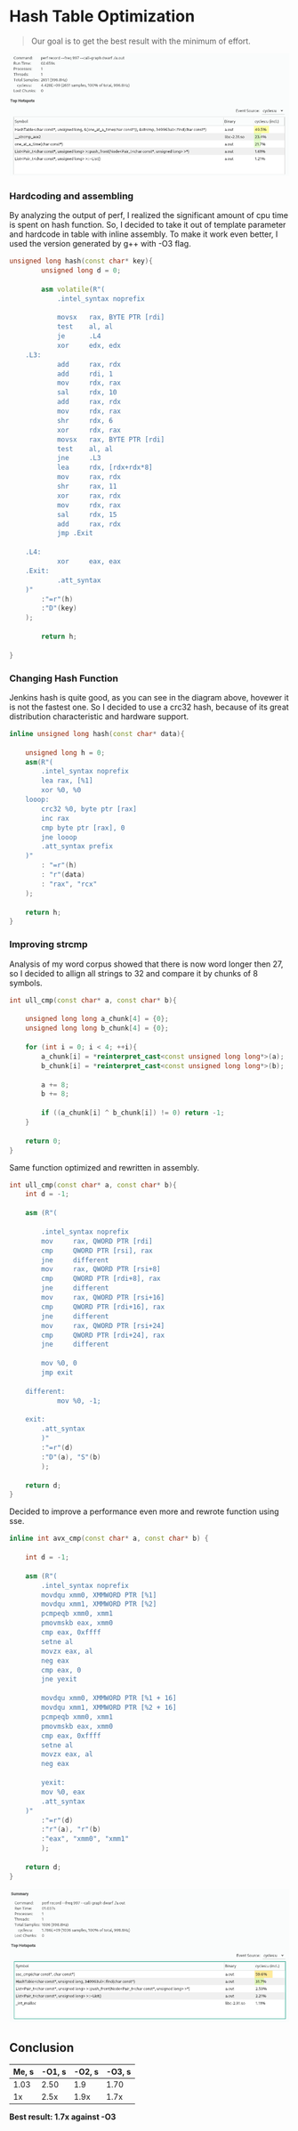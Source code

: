 # Hash Table Optimization

> Our goal is to get the best result with the minimum of effort.

![](Images/slowo1.png)

### Hardcoding and assembling
By analyzing the output of perf, I realized the significant amount of cpu time is spent on hash function. So, I decided to take it out of template parameter and hardcode in table with inline assembly. To make it work even better, I used the version generated by g++ with -O3 flag.
```C++
unsigned long hash(const char* key){
        unsigned long d = 0;

        asm volatile(R"(
            .intel_syntax noprefix
    
            movsx   rax, BYTE PTR [rdi]
            test    al, al
            je      .L4
            xor     edx, edx
    .L3:
            add     rax, rdx
            add     rdi, 1
            mov     rdx, rax
            sal     rdx, 10
            add     rax, rdx
            mov     rdx, rax
            shr     rdx, 6
            xor     rdx, rax
            movsx   rax, BYTE PTR [rdi]
            test    al, al
            jne     .L3
            lea     rdx, [rdx+rdx*8]
            mov     rax, rdx
            shr     rax, 11
            xor     rax, rdx
            mov     rdx, rax
            sal     rdx, 15
            add     rax, rdx
            jmp .Exit
    
    .L4:
            xor     eax, eax
    .Exit:
            .att_syntax
    )"
        :"=r"(h)
        :"D"(key)
    );

        return h;

}
```

### Changing Hash Function
Jenkins hash is quite good, as you can see in the diagram above, hovewer it is not the fastest one. So I decided to use a crc32 hash, because of its great distribution characteristic and hardware support.
```C++
inline unsigned long hash(const char* data){

    unsigned long h = 0;
    asm(R"(
        .intel_syntax noprefix
        lea rax, [%1]
        xor %0, %0
    looop:
        crc32 %0, byte ptr [rax]
        inc rax
        cmp byte ptr [rax], 0
        jne looop 
        .att_syntax prefix
    )"
        : "=r"(h)
        : "r"(data)
        : "rax", "rcx"
	);    

    return h;
}

```

### Improving strcmp
Analysis of my word corpus showed that there is now word longer then 27, so I decided to allign all strings to 32 and compare it by chunks of 8 symbols.
```C++
int ull_cmp(const char* a, const char* b){

	unsigned long long a_chunk[4] = {0};
	unsigned long long b_chunk[4] = {0};

	for (int i = 0; i < 4; ++i){
		a_chunk[i] = *reinterpret_cast<const unsigned long long*>(a);
		b_chunk[i] = *reinterpret_cast<const unsigned long long*>(b);

		a += 8;
		b += 8;

		if ((a_chunk[i] ^ b_chunk[i]) != 0) return -1;
	}

	return 0;
}
```
Same function optimized and rewritten in assembly.

```C++
int ull_cmp(const char* a, const char* b){
    int d = -1;

    asm (R"(

        .intel_syntax noprefix
        mov     rax, QWORD PTR [rdi]
        cmp     QWORD PTR [rsi], rax
        jne     different 
        mov     rax, QWORD PTR [rsi+8]
        cmp     QWORD PTR [rdi+8], rax
        jne     different 
        mov     rax, QWORD PTR [rsi+16]
        cmp     QWORD PTR [rdi+16], rax
        jne     different 
        mov     rax, QWORD PTR [rsi+24]
        cmp     QWORD PTR [rdi+24], rax
        jne     different 

        mov %0, 0
        jmp exit

    different:
            mov %0, -1;

    exit:
        .att_syntax
        )"
        :"=r"(d)
        :"D"(a), "S"(b)
        );

    return d;
}
```
Decided to improve a performance even more and rewrote function using sse.
```C++
inline int avx_cmp(const char* a, const char* b) {

    int d = -1;

    asm (R"(
        .intel_syntax noprefix
        movdqu xmm0, XMMWORD PTR [%1]
        movdqu xmm1, XMMWORD PTR [%2]
        pcmpeqb xmm0, xmm1
        pmovmskb eax, xmm0
        cmp eax, 0xffff
        setne al
        movzx eax, al
        neg eax
        cmp eax, 0
        jne yexit

        movdqu xmm0, XMMWORD PTR [%1 + 16]
        movdqu xmm1, XMMWORD PTR [%2 + 16]
        pcmpeqb xmm0, xmm1
        pmovmskb eax, xmm0
        cmp eax, 0xffff
        setne al
        movzx eax, al
        neg eax

        yexit:
        mov %0, eax
        .att_syntax
    )"
        :"=r"(d)
        :"r"(a), "r"(b)
        :"eax", "xmm0", "xmm1"
        );

    return d;
}

```
![](Images/fasto1.png)
## Conclusion

Me, s|-O1, s|-O2, s|-O3, s
--- | --- | --- | ---
1.03|2.50|1.9|1.70
1x|2.5x|1.9x|1.7x

__Best result: 1.7x against -O3__
